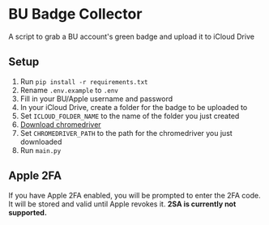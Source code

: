 # BU Badge Collector
A script to grab a BU account's green badge and upload it to iCloud Drive

## Setup

1. Run `pip install -r requirements.txt`
2. Rename `.env.example` to `.env`
3. Fill in your BU/Apple username and password
4. In your iCloud Drive, create a folder for the badge to be uploaded to
5. Set `ICLOUD_FOLDER_NAME` to the name of the folder you just created
6. [Download chromedriver](https://chromedriver.chromium.org/downloads)
7. Set `CHROMEDRIVER_PATH` to the path for the chromedriver you just downloaded
8. Run `main.py`

## Apple 2FA
If you have Apple 2FA enabled, you will be prompted to enter the 2FA code.
It will be stored and valid until Apple revokes it. **2SA is currently not supported.**